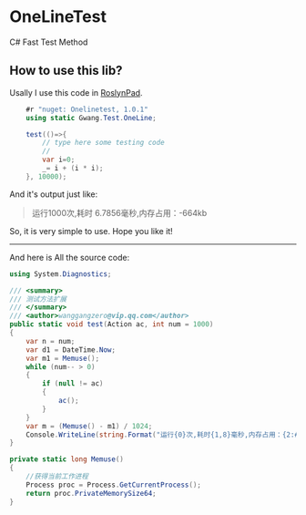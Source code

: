 # OneLineTest
C# Fast Test Method

## How to use this lib?
Usally I use this code in [RoslynPad](https://roslynpad.net/ "Home page"). 
```C#
    #r "nuget: Onelinetest, 1.0.1"
    using static Gwang.Test.OneLine;

    test(()=>{
        // type here some testing code
        //
        var i=0;
        _= i + (i * i);
    }, 10000);
```    
And it's output just like:
>运行1000次,耗时  6.7856毫秒,内存占用：-664kb

So, it is very simple to use. 
Hope you like it!

----
And here is All the source code:
```C#
using System.Diagnostics;

/// <summary>
/// 测试方法扩展
/// </summary>
/// <author>wanggangzero@vip.qq.com</author>
public static void test(Action ac, int num = 1000)
{
    var n = num;
    var d1 = DateTime.Now;
    var m1 = Memuse();
    while (num-- > 0)
    {
        if (null != ac)
        {
            ac();
        }
    }
    var m = (Memuse() - m1) / 1024;
    Console.WriteLine(string.Format("运行{0}次,耗时{1,8}毫秒,内存占用：{2:#.###}kb", n, (DateTime.Now - d1).TotalMilliseconds, m));
}

private static long Memuse()
{
    //获得当前工作进程
    Process proc = Process.GetCurrentProcess();
    return proc.PrivateMemorySize64;
}

```
